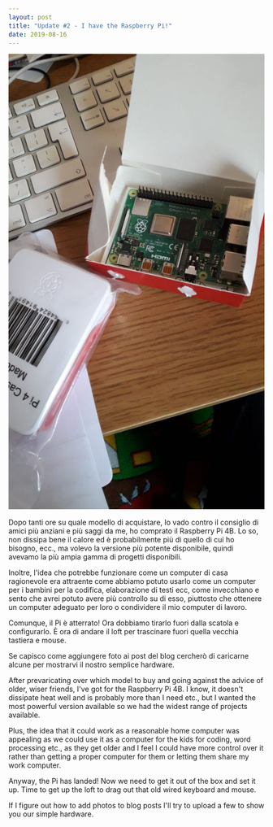 ```yaml
---
layout: post
title: "Update #2 - I have the Raspberry Pi!"
date: 2019-08-16
---
```

<img src="../img/PiBox.jpeg" alt="Raspberry Pi 4B in the box"/>

Dopo tanti ore su quale modello di acquistare, Io vado contro il consiglio di amici più anziani e più saggi da me, ho comprato il Raspberry Pi 4B. Lo so, non dissipa bene il calore ed è probabilmente più di quello di cui ho bisogno, ecc., ma volevo la versione più potente disponibile, quindi avevamo la più ampia gamma di progetti disponibili. 
  
Inoltre, l'idea che potrebbe funzionare come un computer di casa ragionevole era attraente come abbiamo potuto usarlo come un computer per i bambini per la codifica, elaborazione di testi ecc, come invecchiano e sento che avrei potuto avere più controllo su di esso, piuttosto che ottenere un computer adeguato per loro o condividere il mio computer di lavoro.

Comunque, il Pi è atterrato! Ora dobbiamo tirarlo fuori dalla scatola e configurarlo. È ora di andare il loft per trascinare fuori quella vecchia tastiera e mouse.

Se capisco come aggiungere foto ai post del blog cercherò di caricarne alcune per mostrarvi il nostro semplice hardware.


After prevaricating over which model to buy and going against the advice of older, wiser friends, I've got for the Raspberry Pi 4B. I know, it doesn't dissipate heat well and is probably more than I need etc., but I wanted the most powerful version available so we had the widest range of projects available. 
  
Plus, the idea that it could work as a reasonable home computer was appealing as we could use it as a computer for the kids for coding, word processing etc., as they get older and I feel I could have more control over it rather than getting a proper computer for them or letting them share my work computer.

Anyway, the Pi has landed! Now we need to get it out of the box and set it up. Time to get up the loft to drag out that old wired keyboard and mouse.

If I figure out how to add photos to blog posts I'll try to upload a few to show you our simple hardware.
